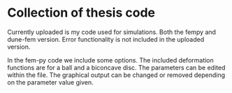 # Collection of thesis code

Currently uploaded is my code used for simulations. Both the fempy and dune-fem version.
Error functionality is not included in the uploaded version.
  
In the fem-py  code we include some options.
The included deformation functions are for a ball and a biconcave disc.
The parameters can be edited within the file. 
The graphical output can be changed or removed depending on the parameter value given.

